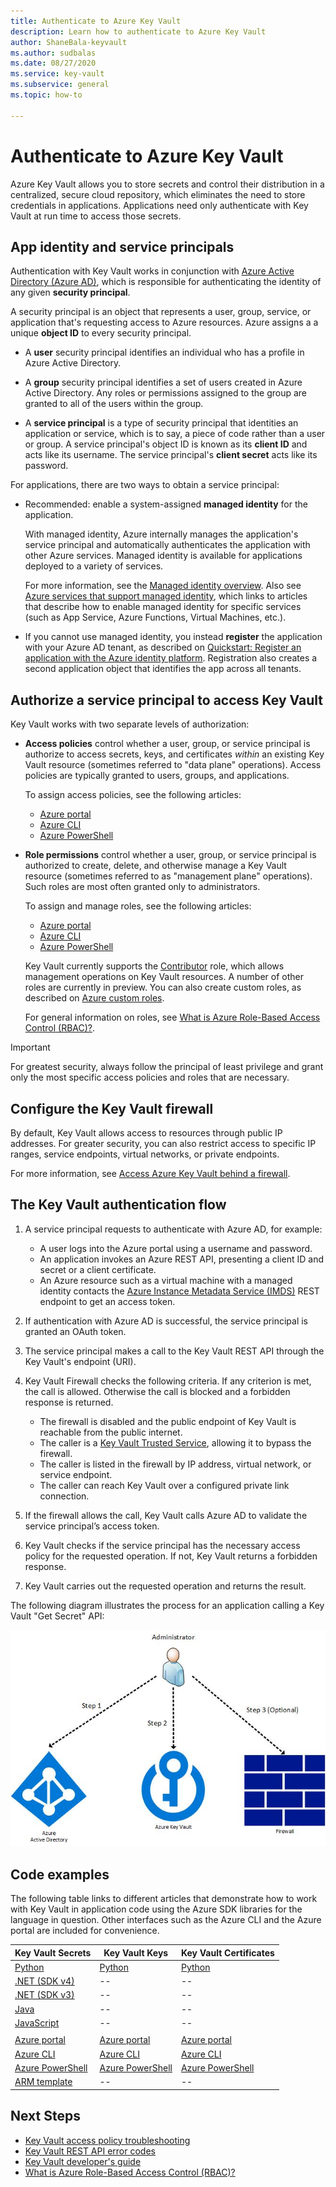 ```yaml
---
title: Authenticate to Azure Key Vault
description: Learn how to authenticate to Azure Key Vault
author: ShaneBala-keyvault
ms.author: sudbalas
ms.date: 08/27/2020
ms.service: key-vault
ms.subservice: general
ms.topic: how-to

---
```

# Authenticate to Azure Key Vault

Azure Key Vault allows you to store secrets and control their distribution in a centralized, secure cloud repository, which eliminates the need to store credentials in applications. Applications need only authenticate with Key Vault at run time to access those secrets.

## App identity and service principals

Authentication with Key Vault works in conjunction with [Azure Active Directory (Azure AD)](/azure/active-directory/fundamentals/active-directory-whatis), which is responsible for authenticating the identity of any given **security principal**.

A security principal is an object that represents a user, group, service, or application that's requesting access to Azure resources. Azure assigns a a unique **object ID** to every security principal.

* A **user** security principal identifies an individual who has a profile in Azure Active Directory.

* A **group** security principal identifies a set of users created in Azure Active Directory. Any roles or permissions assigned to the group are granted to all of the users within the group.

* A **service principal** is a type of security principal that identities an application or service, which is to say, a piece of code rather than a user or group. A service principal's object ID is known as its **client ID** and acts like its username. The service principal's **client secret** acts like its password.

For applications, there are two ways to obtain a service principal:

* Recommended: enable a system-assigned **managed identity** for the application.

    With managed identity, Azure internally manages the application's service principal and automatically authenticates the application with other Azure services. Managed identity is available for applications deployed to a variety of services.

    For more information, see the [Managed identity overview](/azure/active-directory/managed-identities-azure-resources/overview). Also see [Azure services that support managed identity](/azure/active-directory/managed-identities-azure-resources/services-support-managed-identities), which links to articles that describe how to enable managed identity for specific services (such as App Service, Azure Functions, Virtual Machines, etc.).

* If you cannot use managed identity, you instead **register** the application with your Azure AD tenant, as described on [Quickstart: Register an application with the Azure identity platform](/azure/active-directory/develop/quickstart-register-app). Registration also creates a second application object that identifies the app across all tenants.

## Authorize a service principal to access Key Vault

Key Vault works with two separate levels of authorization:

- **Access policies** control whether a user, group, or service principal is authorize to access secrets, keys, and certificates *within* an existing Key Vault resource (sometimes referred to "data plane" operations). Access policies are typically granted to users, groups, and applications.

    To assign access policies, see the following articles:

    - [Azure portal](assign-access-policy-portal.md)
    - [Azure CLI](assign-access-policy-cli.md)
    - [Azure PowerShell](assign-access-policy-portal.md)

- **Role permissions** control whether a user, group, or service principal is authorized to create, delete, and otherwise manage a Key Vault resource (sometimes referred to as "management plane" operations). Such roles are most often granted only to administrators.
 
    To assign and manage roles, see the following articles:

    - [Azure portal](/azure/role-based-access-control/role-assignments-portal)
    - [Azure CLI](/azure/role-based-access-control/role-assignments-cli)
    - [Azure PowerShell](/azure/role-based-access-control/role-assignments-powershell)

    Key Vault currently supports the [Contributor](/azure/role-based-access-control/built-in-roles#key-vault-contributor) role, which allows management operations on Key Vault resources. A number of other roles are currently in preview. You can also create custom roles, as described on [Azure custom roles](/azure/role-based-access-control/custom-roles).

    For general information on roles, see [What is Azure Role-Based Access Control (RBAC)?](/azure/role-based-access-control/overview).


> [!IMPORTANT]
> For greatest security, always follow the principal of least privilege and grant only the most specific access policies and roles that are necessary. 
    
## Configure the Key Vault firewall

By default, Key Vault allows access to resources through public IP addresses. For greater security, you can also restrict access to specific IP ranges, service endpoints, virtual networks, or private endpoints.

For more information, see [Access Azure Key Vault behind a firewall](/azure/key-vault/general/access-behind-firewall).


## The Key Vault authentication flow

1. A service principal requests to authenticate with Azure AD, for example:
    * A user logs into the Azure portal using a username and password.
    * An application invokes an Azure REST API, presenting a client ID and secret or a client certificate.
    * An Azure resource such as a virtual machine with a managed identity contacts the [Azure Instance Metadata Service (IMDS)](/azure/virtual-machines/windows/instance-metadata-service) REST endpoint to get an access token.

1. If authentication with Azure AD is successful, the service principal is granted an OAuth token.

1. The service principal makes a call to the Key Vault REST API through the Key Vault's endpoint (URI).

1. Key Vault Firewall checks the following criteria. If any criterion is met, the call is allowed. Otherwise the call is blocked and a forbidden response is returned.

    * The firewall is disabled and the public endpoint of Key Vault is reachable from the public internet.
    * The caller is a [Key Vault Trusted Service](/azure/key-vault/general/overview-vnet-service-endpoints#trusted-services), allowing it to bypass the firewall.
    * The caller is listed in the firewall by IP address, virtual network, or service endpoint.
    * The caller can reach Key Vault over a configured private link connection.    

1. If the firewall allows the call, Key Vault calls Azure AD to validate the service principal’s access token.

1. Key Vault checks if the service principal has the necessary access policy for the requested operation. If not, Key Vault returns a forbidden response.

1. Key Vault carries out the requested operation and returns the result.

The following diagram illustrates the process for an application calling a Key Vault "Get Secret" API:

![The Azure Key Vault authentication flow](../media/authentication/authentication-flow.png)

## Code examples

The following table links to different articles that demonstrate how to work with Key Vault in application code using the Azure SDK libraries for the language in question. Other interfaces such as the Azure CLI and the Azure portal are included for convenience.

| Key Vault Secrets | Key Vault Keys | Key Vault Certificates |
|  --- | --- | --- |
| [Python](/azure/key-vault/secrets/quick-create-python) | [Python](/azure/key-vault/keys/quick-create-python) | [Python](/azure/key-vault/certificates/quick-create-python) | 
| [.NET (SDK v4)](/azure/key-vault/secrets/quick-create-net) | -- | -- |
| [.NET (SDK v3)](/azure/key-vault/secrets/quick-create-net-v3) | -- | -- |
| [Java](/azure/key-vault/secrets/quick-create-java) | -- | -- |
| [JavaScript](/azure/key-vault/secrets/quick-create-node) | -- | -- | 
| | | |
| [Azure portal](/azure/key-vault/secrets/quick-create-portal) | [Azure portal](/azure/key-vault/keys/quick-create-portal) | [Azure portal](/azure/key-vault/certificates/quick-create-portal) |
| [Azure CLI](/azure/key-vault/secrets/quick-create-cli) | [Azure CLI](/azure/key-vault/keys/quick-create-cli) | [Azure CLI](/azure/key-vault/certificates/quick-create-cli) |
| [Azure PowerShell](/azure/key-vault/secrets/quick-create-powershell) | [Azure PowerShell](/azure/key-vault/keys/quick-create-powershell) | [Azure PowerShell](/azure/key-vault/certificates/quick-create-powershell) |
| [ARM template](/azure/key-vault/secrets/quick-create-net) | -- | -- |

## Next Steps

- [Key Vault access policy troubleshooting](troubleshooting-access-issues.md)
- [Key Vault REST API error codes](rest-error-codes.md)
- [Key Vault developer's guide](developers-guide.md)
- [What is Azure Role-Based Access Control (RBAC)?](/azure/role-based-access-control/overview)
